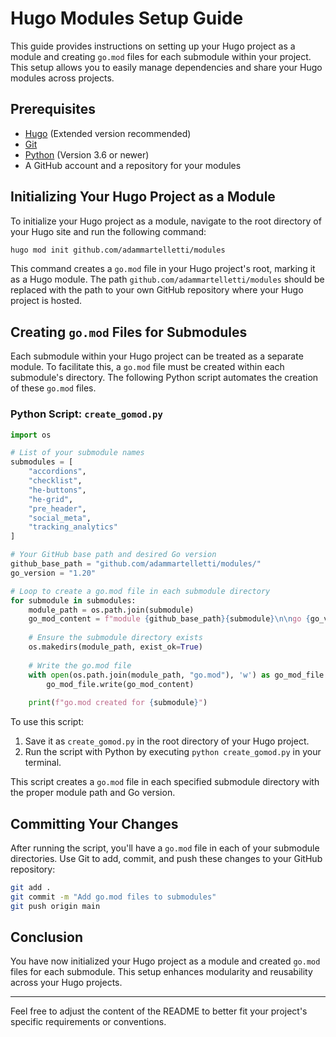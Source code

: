 # Hugo Modules Setup Guide

This guide provides instructions on setting up your Hugo project as a module and creating `go.mod` files for each submodule within your project. This setup allows you to easily manage dependencies and share your Hugo modules across projects.

## Prerequisites

- [Hugo](https://gohugo.io/getting-started/installing/) (Extended version recommended)
- [Git](https://git-scm.com/book/en/v2/Getting-Started-Installing-Git)
- [Python](https://www.python.org/downloads/) (Version 3.6 or newer)
- A GitHub account and a repository for your modules

## Initializing Your Hugo Project as a Module

To initialize your Hugo project as a module, navigate to the root directory of your Hugo site and run the following command:

```bash
hugo mod init github.com/adammartelletti/modules
```

This command creates a `go.mod` file in your Hugo project's root, marking it as a Hugo module. The path `github.com/adammartelletti/modules` should be replaced with the path to your own GitHub repository where your Hugo project is hosted.

## Creating `go.mod` Files for Submodules

Each submodule within your Hugo project can be treated as a separate module. To facilitate this, a `go.mod` file must be created within each submodule's directory. The following Python script automates the creation of these `go.mod` files.

### Python Script: `create_gomod.py`

```python
import os

# List of your submodule names
submodules = [
    "accordions",
    "checklist",
    "he-buttons",
    "he-grid",
    "pre_header",
    "social_meta",
    "tracking_analytics"
]

# Your GitHub base path and desired Go version
github_base_path = "github.com/adammartelletti/modules/"
go_version = "1.20"

# Loop to create a go.mod file in each submodule directory
for submodule in submodules:
    module_path = os.path.join(submodule)
    go_mod_content = f"module {github_base_path}{submodule}\n\ngo {go_version}\n"
    
    # Ensure the submodule directory exists
    os.makedirs(module_path, exist_ok=True)
    
    # Write the go.mod file
    with open(os.path.join(module_path, "go.mod"), 'w') as go_mod_file:
        go_mod_file.write(go_mod_content)
    
    print(f"go.mod created for {submodule}")
```

To use this script:

1. Save it as `create_gomod.py` in the root directory of your Hugo project.
2. Run the script with Python by executing `python create_gomod.py` in your terminal.

This script creates a `go.mod` file in each specified submodule directory with the proper module path and Go version.

## Committing Your Changes

After running the script, you'll have a `go.mod` file in each of your submodule directories. Use Git to add, commit, and push these changes to your GitHub repository:

```bash
git add .
git commit -m "Add go.mod files to submodules"
git push origin main
```

## Conclusion

You have now initialized your Hugo project as a module and created `go.mod` files for each submodule. This setup enhances modularity and reusability across your Hugo projects.

---

Feel free to adjust the content of the README to better fit your project's specific requirements or conventions.
